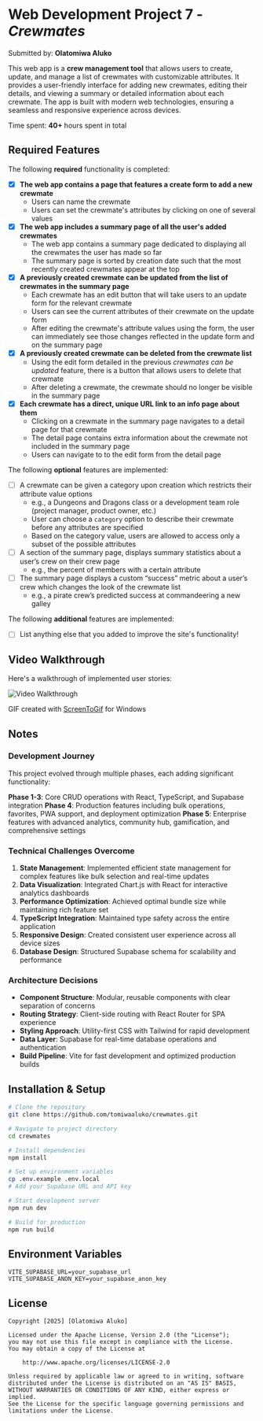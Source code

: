 # Web Development Project 7 - _Crewmates_

Submitted by: **Olatomiwa Aluko**

This web app is a **crew management tool** that allows users to create, update, and manage a list of crewmates with customizable attributes. It provides a user-friendly interface for adding new crewmates, editing their details, and viewing a summary or detailed information about each crewmate. The app is built with modern web technologies, ensuring a seamless and responsive experience across devices.

Time spent: **40+** hours spent in total

## Required Features

The following **required** functionality is completed:

- [x] **The web app contains a page that features a create form to add a new crewmate**
  - Users can name the crewmate
  - Users can set the crewmate's attributes by clicking on one of several values
- [x] **The web app includes a summary page of all the user's added crewmates**
  - The web app contains a summary page dedicated to displaying all the crewmates the user has made so far
  - The summary page is sorted by creation date such that the most recently created crewmates appear at the top
- [x] **A previously created crewmate can be updated from the list of crewmates in the summary page**
  - Each crewmate has an edit button that will take users to an update form for the relevant crewmate
  - Users can see the current attributes of their crewmate on the update form
  - After editing the crewmate's attribute values using the form, the user can immediately see those changes reflected in the update form and on the summary page
- [x] **A previously created crewmate can be deleted from the crewmate list**
  - Using the edit form detailed in the previous _crewmates can be updated_ feature, there is a button that allows users to delete that crewmate
  - After deleting a crewmate, the crewmate should no longer be visible in the summary page
- [x] **Each crewmate has a direct, unique URL link to an info page about them**
  - Clicking on a crewmate in the summary page navigates to a detail page for that crewmate
  - The detail page contains extra information about the crewmate not included in the summary page
  - Users can navigate to to the edit form from the detail page

The following **optional** features are implemented:

- [ ] A crewmate can be given a category upon creation which restricts their attribute value options
  - e.g., a Dungeons and Dragons class or a development team role (project manager, product owner, etc.)
  - User can choose a `category` option to describe their crewmate before any attributes are specified
  - Based on the category value, users are allowed to access only a subset of the possible attributes
- [ ] A section of the summary page, displays summary statistics about a user’s crew on their crew page
  - e.g., the percent of members with a certain attribute
- [ ] The summary page displays a custom “success” metric about a user’s crew which changes the look of the crewmate list
  - e.g., a pirate crew’s predicted success at commandeering a new galley

The following **additional** features are implemented:

- [ ] List anything else that you added to improve the site's functionality!

## Video Walkthrough

Here's a walkthrough of implemented user stories:

<img src='https://imgur.com/a/AStfKCG' title='Video Walkthrough' width='' alt='Video Walkthrough' />

<!-- Replace this with whatever GIF tool you used! -->

GIF created with [ScreenToGif](https://www.screentogif.com/) for Windows

<!-- Recommended tools:
[Kap](https://getkap.co/) for macOS
[ScreenToGif](https://www.screentogif.com/) for Windows
[peek](https://github.com/phw/peek) for Linux. -->

## Notes

### Development Journey

This project evolved through multiple phases, each adding significant functionality:

**Phase 1-3**: Core CRUD operations with React, TypeScript, and Supabase integration
**Phase 4**: Production features including bulk operations, favorites, PWA support, and deployment optimization
**Phase 5**: Enterprise features with advanced analytics, community hub, gamification, and comprehensive settings

### Technical Challenges Overcome

1. **State Management**: Implemented efficient state management for complex features like bulk selection and real-time updates
2. **Data Visualization**: Integrated Chart.js with React for interactive analytics dashboards
3. **Performance Optimization**: Achieved optimal bundle size while maintaining rich feature set
4. **TypeScript Integration**: Maintained type safety across the entire application
5. **Responsive Design**: Created consistent user experience across all device sizes
6. **Database Design**: Structured Supabase schema for scalability and performance

### Architecture Decisions

- **Component Structure**: Modular, reusable components with clear separation of concerns
- **Routing Strategy**: Client-side routing with React Router for SPA experience
- **Styling Approach**: Utility-first CSS with Tailwind for rapid development
- **Data Layer**: Supabase for real-time database operations and authentication
- **Build Pipeline**: Vite for fast development and optimized production builds

## Installation & Setup

```bash
# Clone the repository
git clone https://github.com/tomiwaaluko/crewmates.git

# Navigate to project directory
cd crewmates

# Install dependencies
npm install

# Set up environment variables
cp .env.example .env.local
# Add your Supabase URL and API key

# Start development server
npm run dev

# Build for production
npm run build
```

## Environment Variables

```env
VITE_SUPABASE_URL=your_supabase_url
VITE_SUPABASE_ANON_KEY=your_supabase_anon_key
```

## License

    Copyright [2025] [Olatomiwa Aluko]

    Licensed under the Apache License, Version 2.0 (the "License");
    you may not use this file except in compliance with the License.
    You may obtain a copy of the License at

        http://www.apache.org/licenses/LICENSE-2.0

    Unless required by applicable law or agreed to in writing, software
    distributed under the License is distributed on an "AS IS" BASIS,
    WITHOUT WARRANTIES OR CONDITIONS OF ANY KIND, either express or implied.
    See the License for the specific language governing permissions and
    limitations under the License.
